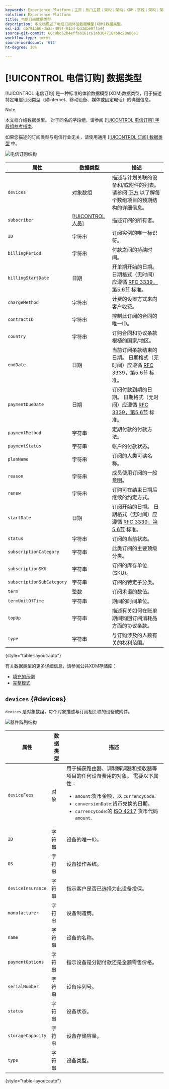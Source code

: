```yaml
---
keywords: Experience Platform；主页；热门主题；架构；架构；XDM；字段；架构；架构；电信；订阅；数据类型；数据类型；
solution: Experience Platform
title: 电信订阅数据类型
description: 本文档概述了电信订阅体验数据模型(XDM)数据类型。
exl-id: d67915b6-daaa-489f-81b4-bd3dbe0ffa44
source-git-commit: 60c0bd62b4effaa161c61ab304718ab8c20a06e1
workflow-type: tm+mt
source-wordcount: '611'
ht-degree: 10%

---
```


# [!UICONTROL 电信订购] 数据类型

[!UICONTROL 电信订购] 是一种标准的体验数据模型(XDM)数据类型，用于描述特定电信订阅类型（如internet、移动设备、媒体或固定电话）的详细信息。

>[!NOTE]
>
>本文档介绍数据类型。 对于同名的字段组，请参阅 [[!UICONTROL 电信订购] 字段组参考指南](../field-groups/profile/telecom-subscription.md).
>
>如果您描述的订阅类型与电信行业无关，请使用通用 [[!UICONTROL 订阅] 数据类型](./subscription.md) 中。

![电信订购结构](../images/data-types/telecom-subscription/structure.png)

| 属性 | 数据类型 | 描述 |
| --- | --- | --- |
| `devices` | 对象数组 | 描述与计划关联的设备和/或附件的列表。 请参阅 [下方](#devices) 以了解每个数组项目的预期结构的详细信息。 |
| `subscriber` | [[!UICONTROL 人员]](./person.md) | 描述订阅的所有者。 |
| `ID` | 字符串 | 订阅实例的唯一标识符。 |
| `billingPeriod` | 字符串 | 付款之间的持续时间。 |
| `billingStartDate` | 日期 | 开单期开始的日期。 日期格式（无时间）应遵循 [RFC 3339，第5.6节](https://tools.ietf.org/html/rfc3339#section-5.6) 标准。 |
| `chargeMethod` | 字符串 | 计费的设置方式来向客户收费。 |
| `contractID` | 字符串 | 控制此订阅的合同的唯一ID。 |
| `country` | 字符串 | 订购合同和协议条款根植的国家/地区。 |
| `endDate` | 日期 | 当前订阅条款结束的日期。 日期格式（无时间）应遵循 [RFC 3339，第5.6节](https://tools.ietf.org/html/rfc3339#section-5.6) 标准。 |
| `paymentDueDate` | 日期 | 订阅付款到期的日期。 日期格式（无时间）应遵循 [RFC 3339，第5.6节](https://tools.ietf.org/html/rfc3339#section-5.6) 标准。 |
| `paymentMethod` | 字符串 | 定期付款的付款方法。 |
| `paymentStatus` | 字符串 | 帐户的付款状态。 |
| `planName` | 字符串 | 订阅的人类可读名称。 |
| `reason` | 字符串 | 成员使用订阅的一般意图。 |
| `renew` | 字符串 | 订购可在结束日期后继续的约定方式。 |
| `startDate` | 日期 | 订阅开始的日期。 日期格式（无时间）应遵循 [RFC 3339，第5.6节](https://tools.ietf.org/html/rfc3339#section-5.6) 标准。 |
| `status` | 字符串 | 订阅的当前状态。 |
| `subscriptionCategory` | 字符串 | 此类订阅的主要顶级分类。 |
| `subscriptionSKU` | 字符串 | 订阅的库存单位(SKU)。 |
| `subscriptionSubCategory` | 字符串 | 订阅的特定子分类。 |
| `term` | 整数 | 订阅术语的数值。 |
| `termUnitOfTime` | 字符串 | 期间的时间单位。 |
| `topUp` | 字符串 | 描述有关如何在账单期间购回订阅消耗品方面的协议条款。 |
| `type` | 字符串 | 与订购涉及的人数有关的权利范围。 |

{style=&quot;table-layout:auto&quot;}

有关数据类型的更多详细信息，请参阅公共XDM存储库：

* [填充的示例](https://github.com/adobe/xdm/blob/master/components/datatypes/industry-verticals/subscription.example.1.json)
* [完整模式](https://github.com/adobe/xdm/blob/master/components/datatypes/industry-verticals/subscription.schema.json)

## `devices` {#devices}

`devices` 是对象数组，每个对象描述与订阅相关联的设备或附件。

![器件阵列结构](../images/data-types/telecom-subscription/devices.png)

| 属性 | 数据类型 | 描述 |
| --- | --- | --- |
| `deviceFees` | 对象 | 用于捕获路由器、调制解调器和接收器等项目的任何设备费用的对象。 需要以下属性：<ul><li>`amount`:货币金额，以 `currencyCode`.</li><li>`conversionDate`:货币兑换的日期。</li><li>`currencyCode`:的 [ISO 4217](https://www.iso.org/iso-4217-currency-codes.html) 货币代码 `amount`.</li></ul> |
| `ID` | 字符串 | 设备的唯一ID。 |
| `OS` | 字符串 | 设备操作系统。 |
| `deviceInsurance` | 字符串 | 指示客户是否已选择为此设备投保。 |
| `manufacturer` | 字符串 | 设备制造商。 |
| `name` | 字符串 | 设备的名称。 |
| `paymentOptions` | 字符串 | 指示设备是分期付款还是全额零售价格。 |
| `serialNumber` | 字符串 | 设备序列号。 |
| `status` | 字符串 | 设备状态。 |
| `storageCapacity` | 字符串 | 设备存储容量。 |
| `type` | 字符串 | 设备类型。 |

{style=&quot;table-layout:auto&quot;}
